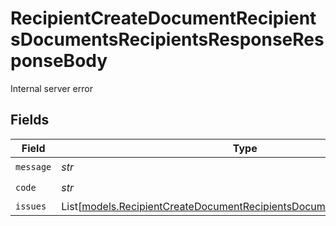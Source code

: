 # RecipientCreateDocumentRecipientsDocumentsRecipientsResponseResponseBody

Internal server error


## Fields

| Field                                                                                                                                              | Type                                                                                                                                               | Required                                                                                                                                           | Description                                                                                                                                        |
| -------------------------------------------------------------------------------------------------------------------------------------------------- | -------------------------------------------------------------------------------------------------------------------------------------------------- | -------------------------------------------------------------------------------------------------------------------------------------------------- | -------------------------------------------------------------------------------------------------------------------------------------------------- |
| `message`                                                                                                                                          | *str*                                                                                                                                              | :heavy_check_mark:                                                                                                                                 | N/A                                                                                                                                                |
| `code`                                                                                                                                             | *str*                                                                                                                                              | :heavy_check_mark:                                                                                                                                 | N/A                                                                                                                                                |
| `issues`                                                                                                                                           | List[[models.RecipientCreateDocumentRecipientsDocumentsRecipientsIssues](../models/recipientcreatedocumentrecipientsdocumentsrecipientsissues.md)] | :heavy_minus_sign:                                                                                                                                 | N/A                                                                                                                                                |